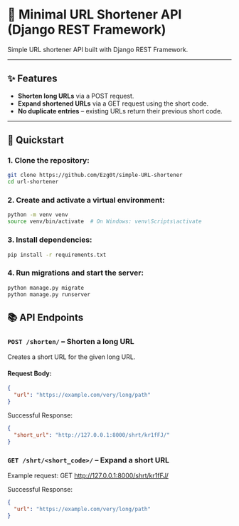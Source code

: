 # 🔗 Minimal URL Shortener API (Django REST Framework)

Simple URL shortener API built with Django REST Framework.

---

## ✨ Features

- **Shorten long URLs** via a POST request.
- **Expand shortened URLs** via a GET request using the short code.
- **No duplicate entries** – existing URLs return their previous short code.

---

## 🚀 Quickstart

### 1. Clone the repository:
```bash
git clone https://github.com/Ezg0t/simple-URL-shortener
cd url-shortener
```
### 2. Create and activate a virtual environment:
```bash
python -m venv venv
source venv/bin/activate  # On Windows: venv\Scripts\activate
```
### 3. Install dependencies:
```bash
pip install -r requirements.txt
```
### 4. Run migrations and start the server:
```bash
python manage.py migrate
python manage.py runserver
```
## 📚 API Endpoints

### `POST /shorten/` – Shorten a long URL

Creates a short URL for the given long URL.

#### Request Body:

```json
{
  "url": "https://example.com/very/long/path"
}
```
Successful Response:
```json
{
  "short_url": "http://127.0.0.1:8000/shrt/kr1fFJ/"
}
```

### `GET /shrt/<short_code>/` – Expand a short URL

Example request: GET http://127.0.0.1:8000/shrt/kr1fFJ/

Successful Response:
```json
{
  "url": "https://example.com/very/long/path"
}
```